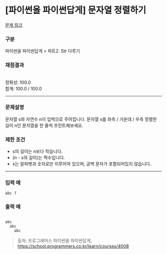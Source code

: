 # [파이썬을 파이썬답게] 문자열 정렬하기

[문제 링크](https://school.programmers.co.kr/learn/courses/4008/lessons/13326) 

### 구분

파이썬을 파이썬답게 > 파트2. Str 다루기
### 채점결과

<br/>정확성: 100.0<br/>합계: 100.0 / 100.0

<hr>

### 문제설명
<p>문자열 s와 자연수 n이 입력으로 주어집니다. 문자열 s를 좌측 / 가운데 / 우측 정렬한 길이 n인 문자열을 한 줄씩 프린트해보세요.</p>

### 제한 조건
<ul>
<li>s의 길이는 n보다 작습니다.</li>
<li>(n - s의 길이)는 짝수입니다.</li>
<li>s는 알파벳과 숫자로만 이루어져 있으며, 공백 문자가 포함되어있지 않습니다.</li>
</ul>

<hr>

### 입력 예
<code>abc 7</code>

### 출력 예
<code>
abc     
  abc   
    abc 
</code>


> 출처: 프로그래머스 파이썬을 파이썬답게, https://school.programmers.co.kr/learn/courses/4008
